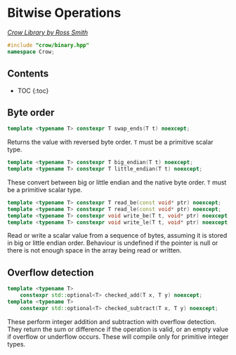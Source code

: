 # Bitwise Operations

_[Crow Library by Ross Smith](index.html)_

```c++
#include "crow/binary.hpp"
namespace Crow;
```

## Contents

* TOC
{:toc}

## Byte order

```c++
template <typename T> constexpr T swap_ends(T t) noexcept;
```

Returns the value with reversed byte order. `T` must be a primitive scalar
type.

```c++
template <typename T> constexpr T big_endian(T t) noexcept;
template <typename T> constexpr T little_endian(T t) noexcept;
```

These convert between big or little endian and the native byte order. `T` must
be a primitive scalar type.

```c++
template <typename T> constexpr T read_be(const void* ptr) noexcept;
template <typename T> constexpr T read_le(const void* ptr) noexcept;
template <typename T> constexpr void write_be(T t, void* ptr) noexcept;
template <typename T> constexpr void write_le(T t, void* ptr) noexcept;
```

Read or write a scalar value from a sequence of bytes, assuming it is stored
in big or little endian order. Behaviour is undefined if the pointer is null
or there is not enough space in the array being read or written.

## Overflow detection

```c++
template <typename T>
    constexpr std::optional<T> checked_add(T x, T y) noexcept;
template <typename T>
    constexpr std::optional<T> checked_subtract(T x, T y) noexcept;
```

These perform integer addition and subtraction with overflow detection. They
return the sum or difference if the operation is valid, or an empty value if
overflow or underflow occurs. These will compile only for primitive integer
types.
